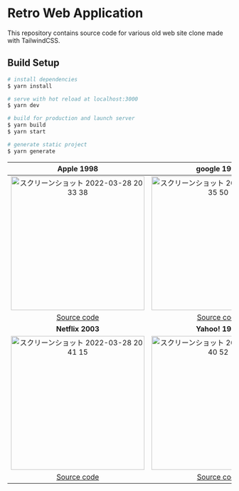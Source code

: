# Retro Web Application 

This repository contains source code for various old web site clone made with TailwindCSS. 
## Build Setup

```bash
# install dependencies
$ yarn install

# serve with hot reload at localhost:3000
$ yarn dev

# build for production and launch server
$ yarn build
$ yarn start

# generate static project
$ yarn generate
```

|  **Apple 1998** |  **google 1999**  | **microsoft 1996** | 
| :---: | :---: | :---: |
|  <img width="300" alt="スクリーンショット 2022-03-28 20 33 38" src="https://user-images.githubusercontent.com/33516104/160389409-8e1e8343-ddfb-4e52-a04c-07f238604507.png"> |  <img width="300" alt="スクリーンショット 2022-03-28 20 35 50" src="https://user-images.githubusercontent.com/33516104/160389723-ca3a8172-d7a4-4c05-aaf0-6bd432277987.png">  | <img width="300" alt="スクリーンショット 2022-03-28 20 38 00" src="https://user-images.githubusercontent.com/33516104/160390047-a8aae9ce-4916-486c-adec-2619fbb6eef6.png"> |
| [Source code](https://github.com/lilisako/retro-web-ui/blob/main/pages/apple-1998.vue)| [Source code](https://github.com/lilisako/retro-web-ui/blob/main/pages/google-1999.vue) | [Source code](https://github.com/lilisako/retro-web-ui/blob/main/pages/microsoft-1996.vue) |
|  **Netflix 2003** |  **Yahoo! 1996**  | |
| <img width="300" alt="スクリーンショット 2022-03-28 20 41 15" src="https://user-images.githubusercontent.com/33516104/160390543-bb290c4c-e11c-489b-98f8-cdaacc5665ca.png"> | <img width="300" alt="スクリーンショット 2022-03-28 20 40 52" src="https://user-images.githubusercontent.com/33516104/160390489-d3e41811-6f7e-444d-b7a4-6f0e4134c8f2.png"> | |
| [Source code](https://github.com/lilisako/retro-web-ui/blob/main/pages/netflix-2003.vue) | [Source code](https://github.com/lilisako/retro-web-ui/blob/main/pages/yahoo-1996.vue) | |

